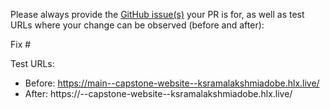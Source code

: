 Please always provide the [GitHub issue(s)](../issues) your PR is for, as well as test URLs where your change can be observed (before and after):

Fix #<gh-issue-id>

Test URLs:

- Before: https://main--capstone-website--ksramalakshmiadobe.hlx.live/
- After: https://<branch>--capstone-website--ksramalakshmiadobe.hlx.live/
